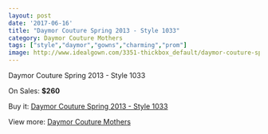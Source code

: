 ```yaml
---
layout: post
date: '2017-06-16'
title: "Daymor Couture Spring 2013 - Style 1033"
category: Daymor Couture Mothers
tags: ["style","daymor","gowns","charming","prom"]
image: http://www.idealgown.com/3351-thickbox_default/daymor-couture-spring-2013-style-1033.jpg
---
```

Daymor Couture Spring 2013 - Style 1033

On Sales: **$260**
<a href="https://www.idealgown.com/en/daymor-couture-mothers/1608-daymor-couture-spring-2013-style-1033.html"><amp-img layout="responsive" width="600" height="600" src="//www.idealgown.com/3351-thickbox_default/daymor-couture-spring-2013-style-1033.jpg" alt="Daymor Couture Spring 2013 - Style 1033 0" /></a>
<a href="https://www.idealgown.com/en/daymor-couture-mothers/1608-daymor-couture-spring-2013-style-1033.html"><amp-img layout="responsive" width="600" height="600" src="//www.idealgown.com/3353-thickbox_default/daymor-couture-spring-2013-style-1033.jpg" alt="Daymor Couture Spring 2013 - Style 1033 1" /></a>
<a href="https://www.idealgown.com/en/daymor-couture-mothers/1608-daymor-couture-spring-2013-style-1033.html"><amp-img layout="responsive" width="600" height="600" src="//www.idealgown.com/3352-thickbox_default/daymor-couture-spring-2013-style-1033.jpg" alt="Daymor Couture Spring 2013 - Style 1033 2" /></a>

Buy it: [Daymor Couture Spring 2013 - Style 1033](https://www.idealgown.com/en/daymor-couture-mothers/1608-daymor-couture-spring-2013-style-1033.html "Daymor Couture Spring 2013 - Style 1033")

View more: [Daymor Couture Mothers](https://www.idealgown.com/en/26-daymor-couture-mothers "Daymor Couture Mothers")